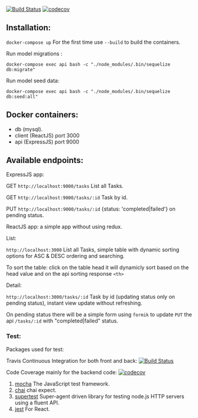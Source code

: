 [![Build Status](https://travis-ci.org/misraX/courrier.svg?branch=master)](https://travis-ci.org/misraX/courrier) [![codecov](https://codecov.io/gh/misraX/courrier/branch/master/graph/badge.svg)](https://codecov.io/gh/misraX/courrier)

## Installation:


`docker-compose up`  For the first time use `--build` to build the containers.

Run model migrations :

`docker-compose exec api bash -c "./node_modules/.bin/sequelize db:migrate"`

Run model seed data:

`docker-compose exec api bash -c "./node_modules/.bin/sequelize db:seed:all"`

## Docker containers:
- db (mysql).
- client (ReactJS) port 3000
- api (ExpressJS) port 9000

## Available endpoints:

ExpressJS app:

GET `http://localhost:9000/tasks` List all Tasks.

GET `http://localhost:9000/tasks/:id` Task by id.

PUT `http://localhost:9000/tasks/:id` {status: 'completed|failed'} on pending status.

ReactJS app: a simple app without using redux. 

List:

`http://localhost:3000` List all Tasks, simple table with dynamic sorting options for ASC & DESC ordering and searching.

To sort the table: click on the table head it will dynamicly sort based on the head value and on the api sorting response `<th>`

Detail:

`http://localhost:3000/tasks/:id` Task by id (updating status only on pending status), instant view update without refreshing.

On pending status there will be a simple form using `formik` to update `PUT` the api `/tasks/:id` with "completed|failed" status.

### Test:

Packages used for test:

Travis Continuous Integration for both front and back: [![Build Status](https://travis-ci.org/misraX/courrier.svg?branch=master)](https://travis-ci.org/misraX/courrier)

Code Coverage mainly for the backend code: [![codecov](https://codecov.io/gh/misraX/courrier/branch/master/graph/badge.svg)](https://codecov.io/gh/misraX/courrier)

1. [mocha](https://github.com/mochajs/mocha "mocha") The JavaScript test framework.
2. [chai](https://github.com/chaijs/chai "chai") chai expect.
3. [supertest](https://github.com/visionmedia/supertest "supertest") Super-agent driven library for testing node.js HTTP servers using a fluent API.
4. [jest](https://jestjs.io/ "jest") For React.